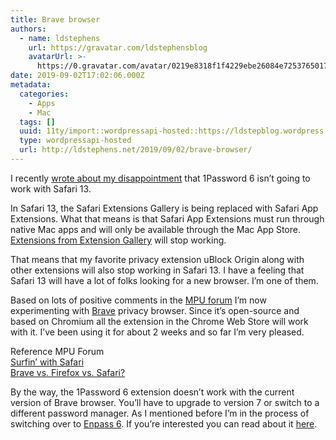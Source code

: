 ```yaml
---
title: Brave browser
authors:
  - name: ldstephens
    url: https://gravatar.com/ldstephensblog
    avatarUrl: >-
      https://0.gravatar.com/avatar/0219e8318f1f4229ebe26084e7253765017f43ca0c631be37dc6d0b8ad6e40a4?s=96&d=identicon&r=G
date: 2019-09-02T17:02:06.000Z
metadata:
  categories:
    - Apps
    - Mac
  tags: []
  uuid: 11ty/import::wordpressapi-hosted::https://ldstepblog.wordpress.com/?p=1851
  type: wordpressapi-hosted
  url: http://ldstephens.net/2019/09/02/brave-browser/
---
```

I recently [wrote about my disappointment](https://ldstepblog.wordpress.com/2019/07/07/safari-13-will-no-longer-work-for-customers-using-1password-6/) that 1Password 6 isn’t going to work with Safari 13.

In Safari 13, the Safari Extensions Gallery is being replaced with Safari App Extensions. What that means is that Safari App Extensions must run through native Mac apps and will only be available through the Mac App Store. [Extensions from Extension Gallery](https://developer.apple.com/safari/extensions/) will stop working.

That means that my favorite privacy extension uBlock Origin along with other extensions will also stop working in Safari 13. I have a feeling that Safari 13 will have a lot of folks looking for a new browser. I’m one of them.

Based on lots of positive comments in the [MPU forum](https://talk.macpowerusers.com/) I’m now experimenting with [Brave](https://brave.com/) privacy browser. Since it’s open-source and based on Chromium all the extension in the Chrome Web Store will work with it. I’ve been using it for about 2 weeks and so far I’m very pleased.

Reference MPU Forum  
[Surfin’ with Safari](https://talk.macpowerusers.com/t/490-surfin-with-safari/12868)  
[Brave vs. Firefox vs. Safari?](https://talk.macpowerusers.com/t/brave-vs-firefox-vs-safari/11304/10)

By the way, the 1Password 6 extension doesn’t work with the current version of Brave browser. You’ll have to upgrade to version 7 or switch to a different password manager. As I mentioned before I’m in the process of switching over to [Enpass 6](https://www.enpass.io/). If you’re interested you can read about it [here](https://www.enpass.io/blog/announcement/introducing-enpass-6-crafted-with-the-spirit-of-himalayas/).